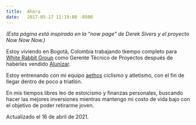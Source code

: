 ```yaml
---
title:	Ahora
date:	2017-05-17 11:19:00 -0500
---
```


*(Esta página está inspirada en la “now page” de Derek Sivers y el proyecto Now Now Now.)*

Estoy viviendo en Bogotá, Colombia trabajando tkempo completo para [White Rabbit Group](https://whiterabbit.group) como Gerente Técnico de Proyectos después de haberles vendido [Alunizar](https://www.alunizar.co).

Estoy entrenando con mi equipo [aethos](https://www.aethosport.com/) ciclismo y atletismo, con el fin de llegar dentro de poco a triatlón.

En mis tiempos libres leo de estoicismo y finanzas personales, buscando hacer las mejores inversiones mientras mantengo mi costo de vida bajo con el objetivo de poder retirarme joven.

Actualizado el 16 de abril de 2021.